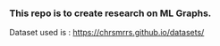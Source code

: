 ### This repo is to create research on ML Graphs. 

Dataset used is :
https://chrsmrrs.github.io/datasets/
